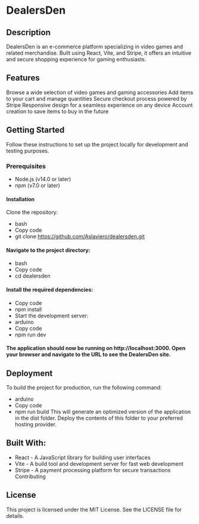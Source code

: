 # DealersDen

## Description
DealersDen is an e-commerce platform specializing in video games and related merchandise. Built using React, Vite, and Stripe, it offers an intuitive and secure shopping experience for gaming enthusiasts.

## Features

Browse a wide selection of video games and gaming accessories
Add items to your cart and manage quantities
Secure checkout process powered by Stripe
Responsive design for a seamless experience on any device
Account creation to save items to buy in the future

## Getting Started
Follow these instructions to set up the project locally for development and testing purposes.

### Prerequisites
* Node.js (v14.0 or later)
* npm (v7.0 or later)

#### Installation
Clone the repository:
* bash
* Copy code
* git clone https://github.com/Aslaviero/dealersden.git
#### Navigate to the project directory:
* bash
* Copy code
* cd dealersden
#### Install the required dependencies:
* Copy code
* npm install
* Start the development server:
* arduino
* Copy code
* npm run dev
#### The application should now be running on http://localhost:3000. Open your browser and navigate to the URL to see the DealersDen site.

## Deployment
To build the project for production, run the following command:

* arduino
* Copy code
* npm run build
This will generate an optimized version of the application in the dist folder. Deploy the contents of this folder to your preferred hosting provider.

## Built With:
* React - A JavaScript library for building user interfaces
* Vite - A build tool and development server for fast web development
* Stripe - A payment processing platform for secure transactions
    Contributing

## License
This project is licensed under the MIT License. See the LICENSE file for details.


